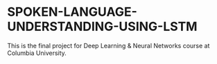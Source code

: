 # SPOKEN-LANGUAGE-UNDERSTANDING-USING-LSTM

This is the final project for Deep Learning & Neural Networks course at Columbia University.
